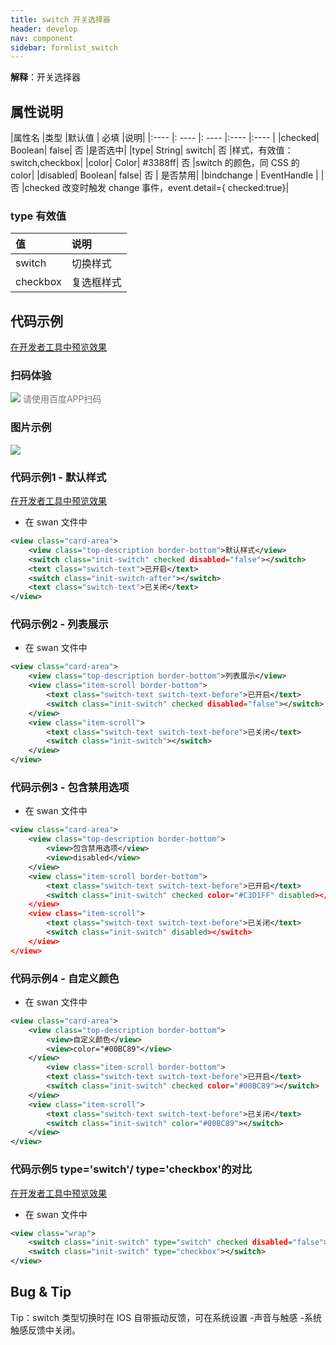 ```yaml
---
title: switch 开关选择器
header: develop
nav: component
sidebar: formlist_switch
---
```


 

**解释**：开关选择器

## 属性说明

|属性名 |类型  |默认值  | 必填 |说明|
|:---- |: ---- |: ---- |:---- |:---- |
|checked| Boolean| false| 否 |是否选中|
|type| String| switch| 否 |样式，有效值：switch,checkbox|
|color| Color| #3388ff| 否 |switch 的颜色，同 CSS 的 color|
|disabled|	Boolean|	false| 否 |	是否禁用|
|bindchange | EventHandle  | | 否 |checked 改变时触发 change 事件，event.detail={ checked:true}|

###  type 有效值 

| 值 | 说明 |
| :---- | :---- |
| switch | 切换样式 |
| checkbox | 复选框样式 |

## 代码示例

<a href="swanide://fragment/362c1b11debadeb7245a075f99702b371577360678240" title="在开发者工具中预览效果" target="_self">在开发者工具中预览效果</a>

### 扫码体验

<div class='scan-code-container'>
    <img src="https://b.bdstatic.com/miniapp/assets/images/doc_demo/switch.png" class="demo-qrcode-image" />
    <font color=#777 12px>请使用百度APP扫码</font>
</div>



###  图片示例 

<div class="m-doc-custom-examples">
    <div class="m-doc-custom-examples-correct">
        <img src="https://b.bdstatic.com/miniapp/images/switch.jpeg">
    </div>
    <div class="m-doc-custom-examples-correct">
        <img src=" ">
    </div>
    <div class="m-doc-custom-examples-correct">
        <img src=" ">
    </div>     
</div>

###  代码示例1 - 默认样式 

<a href="swanide://fragment/acd75f1f1c4ecb2e83e4af8f7cb6cd661565508713613" title="在开发者工具中预览效果" target="_self">在开发者工具中预览效果</a>

* 在 swan 文件中
```xml
<view class="card-area">
    <view class="top-description border-bottom">默认样式</view>
    <switch class="init-switch" checked disabled="false"></switch>
    <text class="switch-text">已开启</text>
    <switch class="init-switch-after"></switch>
    <text class="switch-text">已关闭</text>
</view>
```

###  代码示例2 - 列表展示 

* 在 swan 文件中
```xml
<view class="card-area">
    <view class="top-description border-bottom">列表展示</view>
    <view class="item-scroll border-bottom">
        <text class="switch-text switch-text-before">已开启</text>
        <switch class="init-switch" checked disabled="false"></switch>
    </view>
    <view class="item-scroll">
        <text class="switch-text switch-text-before">已关闭</text>
        <switch class="init-switch"></switch>     
    </view>
</view>
```

###  代码示例3 - 包含禁用选项 

* 在 swan 文件中
```xml
<view class="card-area">
    <view class="top-description border-bottom">
        <view>包含禁用选项</view>
        <view>disabled</view>
    </view>
    <view class="item-scroll border-bottom">
        <text class="switch-text switch-text-before">已开启</text>
        <switch class="init-switch" checked color="#C3D1FF" disabled></switch>
    </view>
    <view class="item-scroll">
        <text class="switch-text switch-text-before">已关闭</text>
        <switch class="init-switch" disabled></switch>     
    </view>
</view>
```

###  代码示例4 - 自定义颜色 

* 在 swan 文件中
```xml
<view class="card-area">
    <view class="top-description border-bottom">
        <view>自定义颜色</view>
        <view>color="#00BC89"</view>
    </view>
        <view class="item-scroll border-bottom">
        <text class="switch-text switch-text-before">已开启</text>
        <switch class="init-switch" checked color="#00BC89"></switch>
    </view>
    <view class="item-scroll">
        <text class="switch-text switch-text-before">已关闭</text>
        <switch class="init-switch" color="#00BC89"></switch>     
    </view>
</view>
```

###  代码示例5 type='switch'/ type='checkbox'的对比 

<a href="swanide://fragment/f80fd7e081b4ba5e200cd5837705a5af1575544028129" title="在开发者工具中预览效果" target="_self">在开发者工具中预览效果</a>

* 在 swan 文件中
```xml
<view class="wrap">
    <switch class="init-switch" type="switch" checked disabled="false"></switch>
    <switch class="init-switch" type="checkbox"></switch>
</view>
```

##  Bug & Tip 
Tip：switch 类型切换时在 IOS 自带振动反馈，可在系统设置 -声音与触感 -系统触感反馈中关闭。
